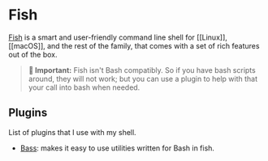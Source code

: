 # Fish

[Fish](https://fishshell.com/) is a smart and user-friendly command line shell for [[Linux]], [[macOS]], and the rest of the family, that comes with a set of rich features out of the box.

> **🚨 Important:** Fish isn't Bash compatibly. So if you have bash scripts around, they will not work; but you can use a plugin to help with that your call into bash when needed.

## Plugins

List of plugins that I use with my shell.

- [Bass](https://github.com/edc/bass): makes it easy to use utilities written for Bash in fish.
